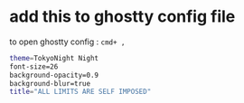 # add this to ghostty config file 

to open ghostty config : `cmd+ ,`

``` bash
theme=TokyoNight Night
font-size=26
background-opacity=0.9
background-blur=true
title="ALL LIMITS ARE SELF IMPOSED"
```
